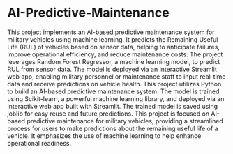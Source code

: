# AI-Predictive-Maintenance
This project implements an AI-based predictive maintenance system for military vehicles using machine learning. It predicts the Remaining Useful Life (RUL) of vehicles based on sensor data, helping to anticipate failures, improve operational efficiency, and reduce maintenance costs. 
The project leverages Random Forest Regressor, a machine learning model, to predict RUL from sensor data. The model is deployed via an interactive Streamlit web app, enabling military personnel or maintenance staff to input real-time data and receive predictions on vehicle health.
This project utilizes Python to build an AI-based predictive maintenance system. The model is trained using Scikit-learn, a powerful machine learning library, and deployed via an interactive web app built with Streamlit. The trained model is saved using joblib for easy reuse and future predictions.
This project is focused on AI-based predictive maintenance for military vehicles, providing a streamlined process for users to make predictions about the remaining useful life of a vehicle. It emphasizes the use of machine learning to help enhance operational readiness.
